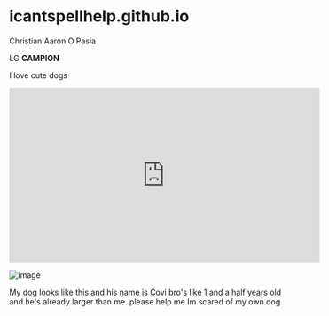 # icantspellhelp.github.io
Christian Aaron O Pasia

LG **CAMPION**
 
 I love cute dogs

<iframe width="560" height="315" src="https://www.youtube.com/embed/j5a0jTc9S10" title="YouTube video player" frameborder="0" allow="accelerometer; autoplay; clipboard-write; encrypted-media; gyroscope; picture-in-picture; web-share" allowfullscreen></iframe>


![image](https://user-images.githubusercontent.com/122416229/212782805-9c22034d-7750-4818-b53b-1402206d453b.png)

My dog looks like this and his name is Covi
bro's like 1 and a half years old and he's already larger than me. 
please help me Im scared of my own dog


